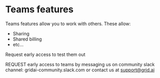 # Teams features

Teams features allow you to work with others. These  allow:

* Sharing
* Shared billing
* etc...

Request early access to test them out

REQUEST early access to teams by messaging us on community slack channel: gridai-community.slack.com or contact us at support@grid.ai

